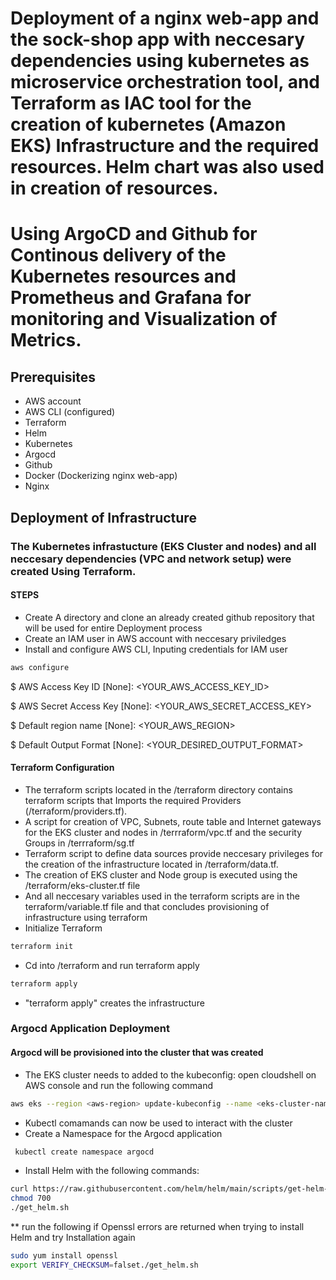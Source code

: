 # Deployment of a nginx web-app and the sock-shop app with neccesary dependencies using kubernetes as microservice orchestration tool, and Terraform as IAC tool for the creation of kubernetes (Amazon EKS) Infrastructure and the required resources. Helm chart was also used in creation of resources.
# Using ArgoCD and Github for Continous delivery of the Kubernetes resources and Prometheus and Grafana for monitoring and Visualization of Metrics. 
## Prerequisites
* AWS account
* AWS CLI (configured) 
* Terraform 
* Helm 
* Kubernetes
* Argocd 
* Github
* Docker (Dockerizing nginx web-app) 
* Nginx 
## Deployment of Infrastructure 
### The Kubernetes infrastucture (EKS Cluster and nodes) and all neccesary dependencies (VPC and network setup)  were created Using Terraform.  
#### STEPS
* Create A directory and clone an already created github repository that will be used for entire Deployment process
* Create an IAM user in AWS account with neccesary priviledges
* Install and configure AWS CLI, Inputing credentials for IAM user  
``` bash 
aws configure
````
$ AWS Access Key ID [None]: <YOUR_AWS_ACCESS_KEY_ID>

$ AWS Secret Access Key [None]: <YOUR_AWS_SECRET_ACCESS_KEY>

$ Default region name [None]: <YOUR_AWS_REGION>

$ Default Output Format [None]: <YOUR_DESIRED_OUTPUT_FORMAT>

#### Terraform Configuration 

* The terraform scripts located in the /terraform directory contains terraform scripts that Imports the required Providers (/terraform/providers.tf).
* A script for creation of VPC, Subnets, route table and Internet gateways for the EKS cluster and nodes in /terrraform/vpc.tf and the security Groups in /terrraform/sg.tf
* Terraform script to define data sources provide neccesary privileges for the creation of the infrastructure located in /terraform/data.tf. 
* The creation of EKS cluster and Node group is executed using the /terraform/eks-cluster.tf file 
* And all neccesary variables used in the terraform scripts are in the terraform/variable.tf file and that concludes provisioning of infrastructure using terraform 
* Initialize Terraform 
``` bash 
terraform init
```
* Cd into /terraform and run terraform apply
``` bash 
terraform apply
```
* "terraform apply" creates the infrastructure 

### Argocd Application Deployment 
#### Argocd will be provisioned into the cluster that was created 

* The EKS cluster needs to added to the kubeconfig: open cloudshell on AWS console and run the following command 
```bash 
aws eks --region <aws-region> update-kubeconfig --name <eks-cluster-name>
```
* Kubectl comamands can now be used to interact with the cluster
* Create a Namespace for the Argocd application 
``` bash 
 kubectl create namespace argocd
 ```
 * Install Helm with the following commands: 
 ```bash 
 curl https://raw.githubusercontent.com/helm/helm/main/scripts/get-helm-3 > get_helm.sh
 chmod 700
 ./get_helm.sh
 ```
 ** run the following if Openssl errors are returned when trying to install Helm and try Installation again
 ```bash 
 sudo yum install openssl
 export VERIFY_CHECKSUM=falset./get_helm.sh
 ```
 
